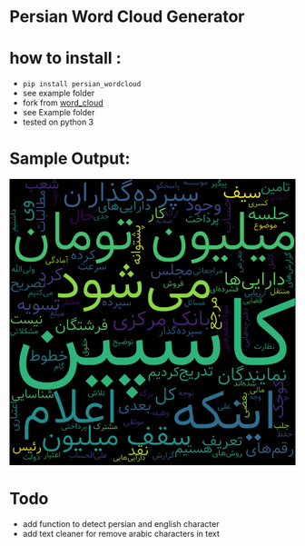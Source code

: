# Persian Word Cloud Generator
# how to install :
* ```pip install persian_wordcloud```
* see example folder
* fork from  <a href="https://github.com/amueller/word_cloud">word_cloud</a>
* see Example folder
* tested on python 3
# Sample Output:
![Sample Result](example/result.png?raw=true)
# Todo
* add function to detect persian and english character 
* add text cleaner for remove arabic characters in text 
